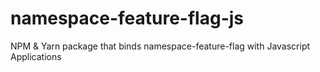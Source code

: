 # namespace-feature-flag-js
NPM &amp; Yarn package that binds namespace-feature-flag with Javascript Applications
